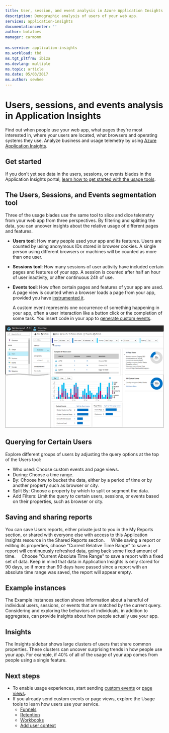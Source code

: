 ```yaml
---
title: User, session, and event analysis in Azure Application Insights | Microsoft docs
description: Demographic analysis of users of your web app.
services: application-insights
documentationcenter: ''
author: botatoes
manager: carmonm

ms.service: application-insights
ms.workload: tbd
ms.tgt_pltfrm: ibiza
ms.devlang: multiple
ms.topic: article
ms.date: 05/03/2017
ms.author: sewhee
---
```


# Users, sessions, and events analysis in Application Insights

Find out when people use your web app, what pages they're most interested in, where your users are located, what browsers and operating systems they use. Analyze business and usage telemetry by using [Azure Application Insights](app-insights-overview.md).

## Get started

If you don't yet see data in the users, sessions, or events blades in the Application Insights portal, [learn how to get started with the usage tools](app-insights-usage-overview.md).

## The Users, Sessions, and Events segmentation tool

Three of the usage blades use the same tool to slice and dice telemetry from your web app from three perspectives. By filtering and splitting the data, you can uncover insights about the relative usage of different pages and features.

* **Users tool**: How many people used your app and its features.  Users are counted by using anonymous IDs stored in browser cookies. A single person using different browsers or machines will be counted as more than one user.
* **Sessions tool**: How many sessions of user activity have included certain pages and features of your app. A session is counted after half an hour of user inactivity, or after continuous 24h of use.
* **Events tool**: How often certain pages and features of your app are used. A page view is counted when a browser loads a page from your app, provided you have [instrumented it](app-insights-javascript.md). 

    A custom event represents one occurrence of something happening in your app, often a user interaction like a button click or the completion of some task. You insert code in your app to [generate custom events](app-insights-api-custom-events-metrics.md#trackevent).

![Usage tool](./media/app-insights-usage-segmentation/users.png)

## Querying for Certain Users 

Explore different groups of users by adjusting the query options at the top of the Users tool: 

* Who used: Choose custom events and page views. 
* During: Choose a time range. 
* By: Choose how to bucket the data, either by a period of time or by another property such as browser or city. 
* Split By: Choose a property by which to split or segment the data. 
* Add Filters: Limit the query to certain users, sessions, or events based on their properties, such as browser or city. 
 
## Saving and sharing reports 
You can save Users reports, either private just to you in the My Reports section, or shared with everyone else with access to this Application Insights resource in the Shared Reports section.  
 
While saving a report or editing its properties, choose "Current Relative Time Range" to save a report will continuously refreshed data, going back some fixed amount of time.  
 
Choose "Current Absolute Time Range" to save a report with a fixed set of data. Keep in mind that data in Application Insights is only stored for 90 days, so if more than 90 days have passed since a report with an absolute time range was saved, the report will appear empty. 
 
## Example instances

The Example instances section shows information about a handful of individual users, sessions, or events that are matched by the current query. Considering and exploring the behaviors of individuals, in addition to aggregates, can provide insights about how people actually use your app. 
 
## Insights 

The Insights sidebar shows large clusters of users that share common properties. These clusters can uncover surprising trends in how people use your app. For example, if 40% of all of the usage of your app comes from people using a single feature.  


## Next steps
- To enable usage experiences, start sending [custom events](https://docs.microsoft.com/en-us/azure/application-insights/app-insights-api-custom-events-metrics#trackevent) or [page views](https://docs.microsoft.com/azure/application-insights/app-insights-api-custom-events-metrics#page-views).
- If you already send custom events or page views, explore the Usage tools to learn how users use your service.
    - [Funnels](usage-funnels.md)
    - [Retention](app-insights-usage-retention.md)
    - [Workbooks](app-insights-usage-workbooks.md)
    - [Add user context](app-insights-usage-send-user-context.md)

